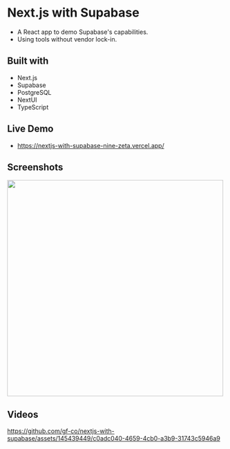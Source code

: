 # Next.js with Supabase

- A React app to demo Supabase's capabilities.
- Using tools without vendor lock-in.

## Built with

- Next.js
- Supabase
- PostgreSQL
- NextUI
- TypeScript

## Live Demo

- https://nextjs-with-supabase-nine-zeta.vercel.app/

## Screenshots

<img src='https://github.com/gf-co/nextjs-with-supabase/assets/145439449/a0825b87-f332-42cd-a79c-dc648308ed7e' height='500'/>

## Videos

https://github.com/gf-co/nextjs-with-supabase/assets/145439449/c0adc040-4659-4cb0-a3b9-31743c5946a9

